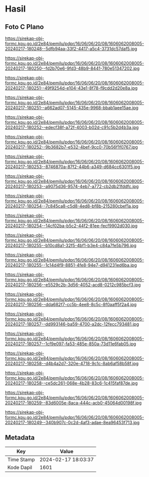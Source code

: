 # Hasil

## Foto C Plano

https://sirekap-obj-formc.kpu.go.id/2e84/pemilu/pdpr/16/06/06/20/08/1606062008005-20240217-180248--5dfb94aa-33f2-4417-a5c4-3731dc57daf5.jpg

https://sirekap-obj-formc.kpu.go.id/2e84/pemilu/pdpr/16/06/06/20/08/1606062008005-20240217-180250--fd2b70e6-9fd3-48b9-8441-780e51347202.jpg

https://sirekap-obj-formc.kpu.go.id/2e84/pemilu/pdpr/16/06/06/20/08/1606062008005-20240217-180251--49f9254d-e104-43e1-8f78-f9cdd2d20e8a.jpg

https://sirekap-obj-formc.kpu.go.id/2e84/pemilu/pdpr/16/06/06/20/08/1606062008005-20240217-180251--a662ad07-5145-435e-9968-bbab1aee15ae.jpg

https://sirekap-obj-formc.kpu.go.id/2e84/pemilu/pdpr/16/06/06/20/08/1606062008005-20240217-180252--edecf38f-a72f-4003-b02d-c91c5b2d4b3a.jpg

https://sirekap-obj-formc.kpu.go.id/2e84/pemilu/pdpr/16/06/06/20/08/1606062008005-20240217-180252--9b3682b7-e532-4bef-9cc0-70b56f1f0767.jpg

https://sirekap-obj-formc.kpu.go.id/2e84/pemilu/pdpr/16/06/06/20/08/1606062008005-20240217-180253--8746870a-87f2-44b6-a349-d684cc6301f5.jpg

https://sirekap-obj-formc.kpu.go.id/2e84/pemilu/pdpr/16/06/06/20/08/1606062008005-20240217-180253--a9075d36-9574-4eb7-a772-cb2db21fddfc.jpg

https://sirekap-obj-formc.kpu.go.id/2e84/pemilu/pdpr/16/06/06/20/08/1606062008005-20240217-180254--7c845ca8-c5d8-4ed8-bf8b-215280cbef1a.jpg

https://sirekap-obj-formc.kpu.go.id/2e84/pemilu/pdpr/16/06/06/20/08/1606062008005-20240217-180254--14cf02ba-b5c2-44f2-81ee-fecf9902d030.jpg

https://sirekap-obj-formc.kpu.go.id/2e84/pemilu/pdpr/16/06/06/20/08/1606062008005-20240217-180255--b10cd8a1-32f5-4bf1-b3e4-c84a7fe5b796.jpg

https://sirekap-obj-formc.kpu.go.id/2e84/pemilu/pdpr/16/06/06/20/08/1606062008005-20240217-180255--1c14d4f9-8851-4fe8-94e7-d941231ed6ba.jpg

https://sirekap-obj-formc.kpu.go.id/2e84/pemilu/pdpr/16/06/06/20/08/1606062008005-20240217-180256--e5529c2b-3d56-4052-acd8-0212c985bcf3.jpg

https://sirekap-obj-formc.kpu.go.id/2e84/pemilu/pdpr/16/06/06/20/08/1606062008005-20240217-180256--dda682f7-cc5b-4ee8-8c5c-8f0aaff5f2a4.jpg

https://sirekap-obj-formc.kpu.go.id/2e84/pemilu/pdpr/16/06/06/20/08/1606062008005-20240217-180257--dd993146-ba59-4700-a2dc-12fecc793481.jpg

https://sirekap-obj-formc.kpu.go.id/2e84/pemilu/pdpr/16/06/06/20/08/1606062008005-20240217-180257--1cf9e097-fa53-485e-850a-73d11e6fab05.jpg

https://sirekap-obj-formc.kpu.go.id/2e84/pemilu/pdpr/16/06/06/20/08/1606062008005-20240217-180258--d4b4a2d7-320e-4718-9c1c-8ab6af58b58f.jpg

https://sirekap-obj-formc.kpu.go.id/2e84/pemilu/pdpr/16/06/06/20/08/1606062008005-20240217-180258--ce5dc261-068e-4b28-83c6-1c415faf87de.jpg

https://sirekap-obj-formc.kpu.go.id/2e84/pemilu/pdpr/16/06/06/20/08/1606062008005-20240217-180259--83d6005e-8aca-444c-acb0-45064d00198f.jpg

https://sirekap-obj-formc.kpu.go.id/2e84/pemilu/pdpr/16/06/06/20/08/1606062008005-20240217-180249--340b907c-0c2d-4af3-adae-8ea96453f713.jpg


## Metadata

| Key        | Value               |
| ---------- | ------------------- |
| Time Stamp | 2024-02-17 18:03:37 |
| Kode Dapil | 1601                |



